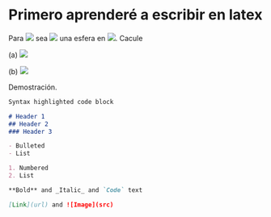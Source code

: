 # Primero aprenderé a escribir en latex

Para <img src="https://render.githubusercontent.com/render/math?math=d \in \mathbb N"> sea <img src="https://render.githubusercontent.com/render/math?math=S^{d-1}:=\{x \in R^d:|| x||_2=1\}"> una esfera en <img src="https://render.githubusercontent.com/render/math?math=\mathbb R^d">. Cacule 

(a) <img src="https://render.githubusercontent.com/render/math?math=\sup \{||x||_\infty : x \in S^d \}">

(b) <img src="https://render.githubusercontent.com/render/math?math=\sup \{||x||_1 : x \in S^1 \}">

Demostración.
```markdown
Syntax highlighted code block

# Header 1
## Header 2
### Header 3

- Bulleted
- List

1. Numbered
2. List

**Bold** and _Italic_ and `Code` text

[Link](url) and ![Image](src)
```

